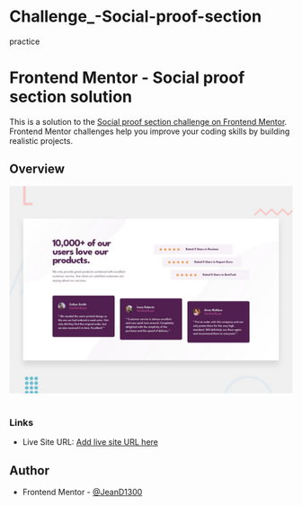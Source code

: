 # Challenge_-Social-proof-section
practice

# Frontend Mentor - Social proof section solution

This is a solution to the [Social proof section challenge on Frontend Mentor](https://www.frontendmentor.io/challenges/social-proof-section-6e0qTv_bA). Frontend Mentor challenges help you improve your coding skills by building realistic projects. 


## Overview
![](/images/desktop-preview.jpg)
#
### Links
- Live Site URL: [Add live site URL here](https://your-live-site-url.com)


## Author

- Frontend Mentor - [@JeanD1300](https://www.frontendmentor.io/profile/jeanD1300)

